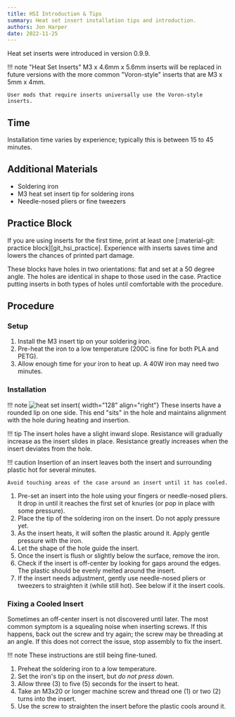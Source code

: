 ```yaml
---
title: HSI Introduction & Tips
summary: Heat set insert installation tips and introduction.
authors: Jon Harper
date: 2022-11-25
---
```


Heat set inserts were introduced in version 0.9.9. 

!!! note "Heat Set Inserts"
    M3 x 4.6mm x 5.6mm inserts will be replaced in future versions with the more common "Voron-style" inserts that are M3 x 5mm x 4mm.
    
    User mods that require inserts universally use the Voron-style inserts.

## Time

Installation time varies by experience; typically this is between 15 to 45 minutes.

## Additional Materials

- Soldering iron
- M3 heat set insert tip for soldering irons
- Needle-nosed pliers or fine tweezers

## Practice Block

If you are using inserts for the first time, print at least one [:material-git: practice block][git_hsi_practice]. Experience with inserts saves time and lowers the chances of printed part damage.

These blocks have holes in two orientations: flat and set at a 50 degree angle. The holes are identical in shape to those used in the case. Practice putting inserts in both types of holes until comfortable with the procedure.

## Procedure

### Setup

1. Install the M3 insert tip on your soldering iron.
2. Pre-heat the iron to a low temperature (200C is fine for both PLA and PETG).
3. Allow enough time for your iron to heat up. A 40W iron may need two minutes.

### Installation

!!! note
    ![heat set insert][img_hsi]{ width="128" align="right"}
    These inserts have a rounded lip on one side. This end "sits" in the hole and maintains alignment with the hole during heating and insertion.

!!! tip
    The insert holes have a slight inward slope. Resistance will gradually increase as the insert slides in place. Resistance greatly increases when the insert deviates from the hole.

!!! caution
    Insertion of an insert leaves both the insert and surrounding plastic hot for several minutes.

    Avoid touching areas of the case around an insert until it has cooled.

1. Pre-set an insert into the hole using your fingers or needle-nosed pliers. It drop in until it reaches the first set of knurles (or pop in place with some pressure).
2. Place the tip of the soldering iron on the insert. Do not apply pressure yet.
3. As the insert heats, it will soften the plastic around it. Apply gentle pressure with the iron.
4. Let the shape of the hole guide the insert.
5. Once the insert is flush or slightly below the surface, remove the iron.
6. Check if the insert is off-center by looking for gaps around the edges. The plastic should be evenly melted around the insert.
7. If the insert needs adjustment, gently use needle-nosed pliers or tweezers to straighten it (while still hot). See below if it the insert cools.

### Fixing a Cooled Insert

Sometimes an off-center insert is not discovered until later. The most common symptom is a squealing noise when inserting screws. If this happens, back out the screw and try again; the screw may be threading at an angle. If this does not correct the issue, stop assembly to fix the insert.

!!! note
    These instructions are still being fine-tuned.

1. Preheat the soldering iron to a low temperature.
2. Set the iron's tip on the insert, but *do not press down*.
3. Allow three (3) to five (5) seconds for the insert to heat.
4. Take an M3x20 or longer machine screw and thread one (1) or two (2) turns into the insert.
5. Use the screw to straighten the insert before the plastic cools around it.


[img_hsi]: ../img/bom/hsi.png